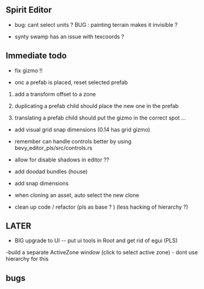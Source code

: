

## Spirit Editor




- bug: cant select units ? 
 BUG : painting terrain makes it invisible ? 
 
 
- synty swamp has an issue with texcoords ?


## Immediate todo 

 
- fix gizmo !!


 - onc a prefab is placed, reset  selected prefab 
 
 1. add a transform offset to a zone 
  
 2. duplicating a prefab child should place the new one in the prefab 
 3. translating a prefab child should put the gizmo in the correct spot ...


- add visual grid snap dimensions (0.14 has grid gizmo)


- remember can  handle controls better  by  using bevy_editor_pls/src/controls.rs




- allow for disable shadows in editor ??

- add doodad bundles (house) 

-  add snap dimensions 

- when cloning an asset, auto select the new clone 

- clean up code / refactor (pls as base ? ) (less hacking of hierarchy ?)
 
 
## LATER  


- BIG  upgrade to UI -- put ui tools in Root and get rid of egui (PLS) 

-build a separate ActiveZone window (click to select active zone) - dont use hierarchy for this 




## bugs 

 